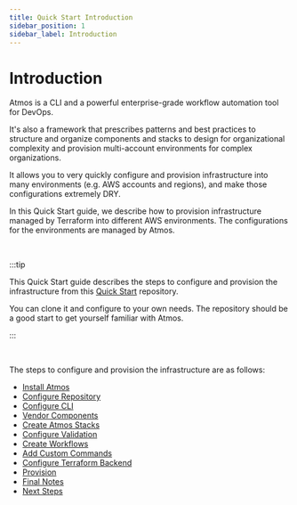 ```yaml
---
title: Quick Start Introduction
sidebar_position: 1
sidebar_label: Introduction
---
```


# Introduction

Atmos is a CLI and a powerful enterprise-grade workflow automation tool for DevOps.

It's also a framework that prescribes patterns and best practices to structure and organize components and stacks to design for organizational
complexity and provision multi-account environments for complex organizations.

It allows you to very quickly configure and provision infrastructure into many environments (e.g. AWS accounts and regions), and make those
configurations extremely DRY.

In this Quick Start guide, we describe how to provision infrastructure managed by Terraform into different AWS environments.
The configurations for the environments are managed by Atmos.

<br/>

:::tip

This Quick Start guide describes the steps to configure and provision the infrastructure
from this [Quick Start](https://github.com/cloudposse/atmos/tree/master/examples/quick-start) repository.

You can clone it and configure to your own needs. The repository should be a good start to get yourself familiar with Atmos.

:::

<br/>

The steps to configure and provision the infrastructure are as follows:

- [Install Atmos](/quick-start/install-atmos)
- [Configure Repository](/quick-start/configure-repository)
- [Configure CLI](/quick-start/configure-cli)
- [Vendor Components](/quick-start/vendor-components)
- [Create Atmos Stacks](/quick-start/create-atmos-stacks)
- [Configure Validation](/quick-start/configure-validation)
- [Create Workflows](/quick-start/create-workflows)
- [Add Custom Commands](/quick-start/add-custom-commands)
- [Configure Terraform Backend](/quick-start/configure-terraform-backend)
- [Provision](/quick-start/provision)
- [Final Notes](/quick-start/final-notes)
- [Next Steps](/quick-start/next-steps)
